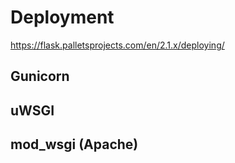 # Deployment

https://flask.palletsprojects.com/en/2.1.x/deploying/


## Gunicorn


## uWSGI


## mod_wsgi (Apache)








